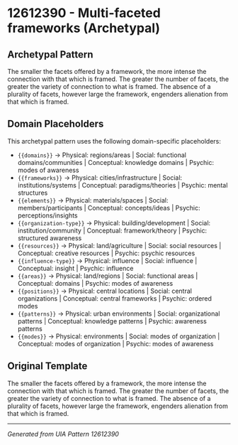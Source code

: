 # 12612390 - Multi-faceted frameworks (Archetypal)

## Archetypal Pattern

The smaller the facets offered by a framework, the more intense the connection with that which is framed. The greater the number of facets, the greater the variety of connection to what is framed. The absence of a plurality of facets, however large the framework, engenders alienation from that which is framed.

## Domain Placeholders

This archetypal pattern uses the following domain-specific placeholders:

- `{{domains}}` → Physical: regions/areas | Social: functional domains/communities | Conceptual: knowledge domains | Psychic: modes of awareness
- `{{frameworks}}` → Physical: cities/infrastructure | Social: institutions/systems | Conceptual: paradigms/theories | Psychic: mental structures
- `{{elements}}` → Physical: materials/spaces | Social: members/participants | Conceptual: concepts/ideas | Psychic: perceptions/insights
- `{{organization-type}}` → Physical: building/development | Social: institution/community | Conceptual: framework/theory | Psychic: structured awareness
- `{{resources}}` → Physical: land/agriculture | Social: social resources | Conceptual: creative resources | Psychic: psychic resources
- `{{influence-type}}` → Physical: influence | Social: influence | Conceptual: insight | Psychic: influence
- `{{areas}}` → Physical: land/regions | Social: functional areas | Conceptual: domains | Psychic: modes of awareness
- `{{positions}}` → Physical: central locations | Social: central organizations | Conceptual: central frameworks | Psychic: ordered modes
- `{{patterns}}` → Physical: urban environments | Social: organizational patterns | Conceptual: knowledge patterns | Psychic: awareness patterns
- `{{modes}}` → Physical: environments | Social: modes of organization | Conceptual: modes of organization | Psychic: modes of awareness

## Original Template

The smaller the facets offered by a framework, the more intense the connection with that which is framed. The greater the number of facets, the greater the variety of connection to what is framed. The absence of a plurality of facets, however large the framework, engenders alienation from that which is framed.

---
*Generated from UIA Pattern 12612390*
